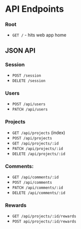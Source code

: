 # API Endpoints


### Root

- `GET /` - hits web app home

## JSON API

### Session

- `POST /session`
- `DELETE /session`

### Users

- `POST /api/users`
- `PATCH /api/users`

### Projects

- `GET /api/projects` (index)
- `POST /api/projects`
- `GET /api/projects/:id`
- `PATCH /api/projects/:id`
- `DELETE /api/projects/:id`

### Comments:

- `GET /api/comments/:id`
- `POST /api/comments`
- `PATCH /api/comments/:id`
- `DELETE /api/comments/:id`

### Rewards

- `GET /api/projects/:id/rewards`
- `POST api/projects/:id/rewards`
